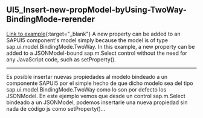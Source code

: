 ## UI5_Insert-new-propModel-byUsing-TwoWay-BindingMode-rerender

[Link to example](https://josecarlosgz.github.io/UI5_Insert-new-propModel-byUsing-TwoWay-BindingMode_rerender/index.htmlm){:target="_blank"}
A new property can be added to an SAPUI5 component's model simply because the model is of type sap.ui.model.BindingMode.TwoWay. In this example, a new property can be added to a JSONModel-bound sap.m.Select control without the need for any JavaScript code, such as setProperty().

-----------------

Es posible insertar nuevas propiedades al modelo bindeado a un componente SAPUI5 por el simple hecho de que dicho modelo sea del tipo sap.ui.model.BindingMode.TwoWay como lo son por defecto los JSONModel. En este ejemplo vemos que desde un control sap.m.Select bindeado a un JSONModel, podemos insertarle una nueva propiedad sin nada de código js como setProperty()…
